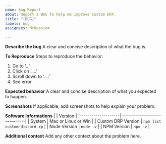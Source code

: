 ```yaml
---
name: Bug Report
about: Report a BUG to help me improve Custom DRP.
title: "[BUG]"
labels: bug
assignees: MrNossiom

---
```


**Describe the bug**
A clear and concise description of what the bug is.

**To Reproduce**
Steps to reproduce the behavior:
1. Go to '...'
2. Click on '....'
3. Scroll down to '....'
4. See error

**Expected behavior**
A clear and concise description of what you expected to happen.

**Screenshots**
If applicable, add screenshots to help explain your problem.

**Software Informations**
|                    | Version                      |
|--------------------|------------------------------|
| System             | Mac or Linux or Win          |
| Custom DRP Version | `npm list custom-discord-rp` |
| Node Version       | `node -v`                    |
| NPM Version        | `npm -v`                     |

**Additional context**
Add any other context about the problem here.
